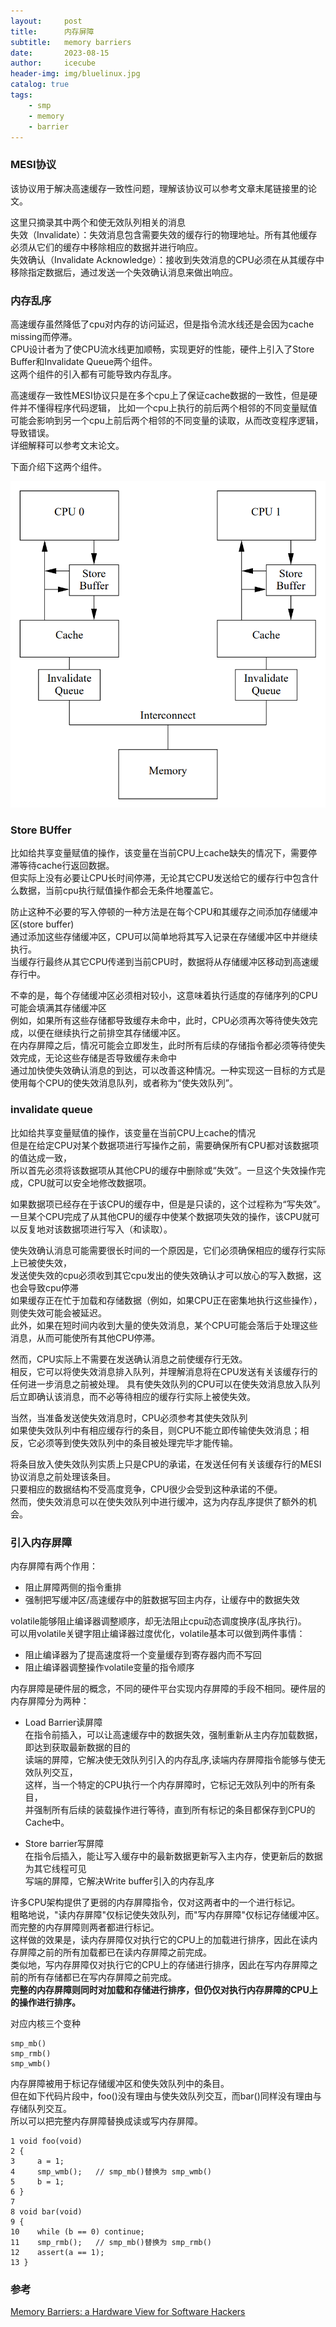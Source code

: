 ```yaml
---
layout:     post
title:      内存屏障
subtitle:   memory barriers
date:       2023-08-15
author:     icecube
header-img: img/bluelinux.jpg
catalog: true
tags:
    - smp
    - memory
    - barrier
---
```

### MESI协议  
该协议用于解决高速缓存一致性问题，理解该协议可以参考文章末尾链接里的论文。

这里只摘录其中两个和使无效队列相关的消息  
失效（Invalidate）：失效消息包含需要失效的缓存行的物理地址。所有其他缓存必须从它们的缓存中移除相应的数据并进行响应。  
失效确认（Invalidate Acknowledge）：接收到失效消息的CPU必须在从其缓存中移除指定数据后，通过发送一个失效确认消息来做出响应。

### 内存乱序
高速缓存虽然降低了cpu对内存的访问延迟，但是指令流水线还是会因为cache missing而停滞。  
CPU设计者为了使CPU流水线更加顺畅，实现更好的性能，硬件上引入了Store Buffer和Invalidate Queue两个组件。  
这两个组件的引入都有可能导致内存乱序。

高速缓存一致性MESI协议只是在多个cpu上了保证cache数据的一致性，但是硬件并不懂得程序代码逻辑，
比如一个cpu上执行的前后两个相邻的不同变量赋值可能会影响到另一个cpu上前后两个相邻的不同变量的读取，从而改变程序逻辑，导致错误。  
详细解释可以参考文末论文。

下面介绍下这两个组件。

![](https://raw.githubusercontent.com/l3b2w1/l3b2w1.github.io/master/img/2023-08-16-memory-barriers.png)

### Store BUffer
比如给共享变量赋值的操作，该变量在当前CPU上cache缺失的情况下，需要停滞等待cache行返回数据。  
但实际上没有必要让CPU长时间停滞，无论其它CPU发送给它的缓存行中包含什么数据，当前cpu执行赋值操作都会无条件地覆盖它。

防止这种不必要的写入停顿的一种方法是在每个CPU和其缓存之间添加存储缓冲区(store buffer)   
通过添加这些存储缓冲区，CPU可以简单地将其写入记录在存储缓冲区中并继续执行。  
当缓存行最终从其它CPU传递到当前CPU时，数据将从存储缓冲区移动到高速缓存行中。

不幸的是，每个存储缓冲区必须相对较小，这意味着执行适度的存储序列的CPU可能会填满其存储缓冲区  
例如，如果所有这些存储都导致缓存未命中，此时，CPU必须再次等待使失效完成，以便在继续执行之前排空其存储缓冲区。    
在内存屏障之后，情况可能会立即发生，此时所有后续的存储指令都必须等待使失效完成，无论这些存储是否导致缓存未命中  
通过加快使失效确认消息的到达，可以改善这种情况。一种实现这一目标的方式是使用每个CPU的使失效消息队列，或者称为“使失效队列”。  

### invalidate queue
比如给共享变量赋值的操作，该变量在当前CPU上cache的情况  
但是在给定CPU对某个数据项进行写操作之前，需要确保所有CPU都对该数据项的值达成一致，  
所以首先必须将该数据项从其他CPU的缓存中删除或“失效”。一旦这个失效操作完成，CPU就可以安全地修改数据项。  

如果数据项已经存在于该CPU的缓存中，但是是只读的，这个过程称为“写失效”。  
一旦某个CPU完成了从其他CPU的缓存中使某个数据项失效的操作，该CPU就可以反复地对该数据项进行写入（和读取）。

使失效确认消息可能需要很长时间的一个原因是，它们必须确保相应的缓存行实际上已被使失效，  
发送使失效的cpu必须收到其它cpu发出的使失效确认才可以放心的写入数据，这也会导致cpu停滞   
如果缓存正在忙于加载和存储数据（例如，如果CPU正在密集地执行这些操作），则使失效可能会被延迟。  
此外，如果在短时间内收到大量的使失效消息，某个CPU可能会落后于处理这些消息，从而可能使所有其他CPU停滞。  

然而，CPU实际上不需要在发送确认消息之前使缓存行无效。   
相反，它可以将使失效消息排入队列，并理解消息将在CPU发送有关该缓存行的任何进一步消息之前被处理。
具有使失效队列的CPU可以在使失效消息放入队列后立即确认该消息，而不必等待相应的缓存行实际上被使失效。  

当然，当准备发送使失效消息时，CPU必须参考其使失效队列  
如果使失效队列中有相应缓存行的条目，则CPU不能立即传输使失效消息；相反，它必须等到使失效队列中的条目被处理完毕才能传输。

将条目放入使失效队列实质上只是CPU的承诺，在发送任何有关该缓存行的MESI协议消息之前处理该条目。  
只要相应的数据结构不受高度竞争，CPU很少会受到这种承诺的不便。  
然而，使失效消息可以在使失效队列中进行缓冲，这为内存乱序提供了额外的机会。

### 引入内存屏障
内存屏障有两个作用：
* 阻止屏障两侧的指令重排
* 强制把写缓冲区/高速缓存中的脏数据写回主内存，让缓存中的数据失效  

volatile能够阻止编译器调整顺序，却无法阻止cpu动态调度换序(乱序执行)。  
可以用volatile关键字阻止编译器过度优化，volatile基本可以做到两件事情：
* 阻止编译器为了提高速度将一个变量缓存到寄存器内而不写回  
* 阻止编译器调整操作volatile变量的指令顺序


内存屏障是硬件层的概念，不同的硬件平台实现内存屏障的手段不相同。硬件层的内存屏障分为两种：  
* Load Barrier读屏障   
在指令前插入，可以让高速缓存中的数据失效，强制重新从主内存加载数据，即达到获取最新数据的目的  
读端的屏障，它解决使无效队列引入的内存乱序,读端内存屏障指令能够与使无效队列交互，    
这样，当一个特定的CPU执行一个内存屏障时，它标记无效队列中的所有条目，  
并强制所有后续的装载操作进行等待，直到所有标记的条目都保存到CPU的Cache中。  

* Store barrier写屏障  
在指令后插入，能让写入缓存中的最新数据更新写入主内存，使更新后的数据为其它线程可见  
写端的屏障，它解决Write buffer引入的内存乱序  

许多CPU架构提供了更弱的内存屏障指令，仅对这两者中的一个进行标记。  
粗略地说，"读内存屏障"仅标记使失效队列，而"写内存屏障"仅标记存储缓冲区。而完整的内存屏障则两者都进行标记。  
这样做的效果是，读内存屏障仅对执行它的CPU上的加载进行排序，因此在读内存屏障之前的所有加载都已在读内存屏障之前完成。  
类似地，写内存屏障仅对执行它的CPU上的存储进行排序，因此在写内存屏障之前的所有存储都已在写内存屏障之前完成。  
**完整的内存屏障则同时对加载和存储进行排序，但仍仅对执行内存屏障的CPU上的操作进行排序。**  

对应内核三个变种  
```
smp_mb()
smp_rmb()
smp_wmb()
```

内存屏障被用于标记存储缓冲区和使失效队列中的条目。  
但在如下代码片段中，foo()没有理由与使失效队列交互，而bar()同样没有理由与存储队列交互。  
所以可以把完整内存屏障替换成读或写内存屏障。
```
1 void foo(void)
2 {
3     a = 1;
4     smp_wmb();   // smp_mb()替换为 smp_wmb()
5     b = 1;
6 }
7
8 void bar(void)
9 {
10    while (b == 0) continue;
11    smp_rmb();   // smp_mb()替换为 smp_rmb()
12    assert(a == 1);
13 }
```

### 参考
[Memory Barriers: a Hardware View for Software Hackers](https://www.puppetmastertrading.com/images/hwViewForSwHackers.pdf)   
